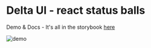 # Delta UI - react status balls
Demo & Docs - It's all in the storybook [here](https://ofersarid.github.io/delta-ui/?path=/story/status-balls--play-ground)
 
![demo](https://raw.githubusercontent.com/ofersarid/delta-ui/master/status-balls/demo.gif "Demo")
